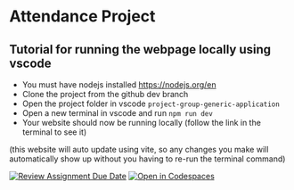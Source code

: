 # Attendance Project
## Tutorial for running the webpage locally using vscode
- You must have nodejs installed https://nodejs.org/en
- Clone the project from the github dev branch
- Open the project folder in vscode `project-group-generic-application`
- Open a new terminal in vscode and run `npm run dev`
- Your website should now be running locally (follow the link in the terminal to see it)

(this website will auto update using vite, so any changes you make will automatically show up without you having to re-run the terminal command)

[![Review Assignment Due Date](https://classroom.github.com/assets/deadline-readme-button-24ddc0f5d75046c5622901739e7c5dd533143b0c8e959d652212380cedb1ea36.svg)](https://classroom.github.com/a/L3I96ePi)
[![Open in Codespaces](https://classroom.github.com/assets/launch-codespace-7f7980b617ed060a017424585567c406b6ee15c891e84e1186181d67ecf80aa0.svg)](https://classroom.github.com/open-in-codespaces?assignment_repo_id=11774306)
